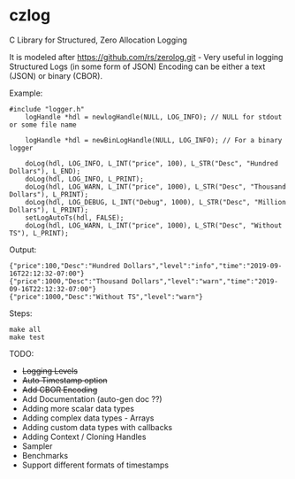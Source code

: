 # czlog
C Library for Structured, Zero Allocation Logging

It is modeled after https://github.com/rs/zerolog.git - 
Very useful in logging Structured Logs (in some form of JSON)
Encoding can be either a text (JSON) or binary (CBOR).

Example:
```
#include "logger.h"
    logHandle *hdl = newlogHandle(NULL, LOG_INFO); // NULL for stdout or some file name

    logHandle *hdl = newBinLogHandle(NULL, LOG_INFO); // For a binary logger

    doLog(hdl, LOG_INFO, L_INT("price", 100), L_STR("Desc", "Hundred Dollars"), L_END);
    doLog(hdl, LOG_INFO, L_PRINT);
    doLog(hdl, LOG_WARN, L_INT("price", 1000), L_STR("Desc", "Thousand Dollars"), L_PRINT);
    doLog(hdl, LOG_DEBUG, L_INT("Debug", 1000), L_STR("Desc", "Million Dollars"), L_PRINT);
    setLogAutoTs(hdl, FALSE);
    doLog(hdl, LOG_WARN, L_INT("price", 1000), L_STR("Desc", "Without TS"), L_PRINT);

```

Output:
```
{"price":100,"Desc":"Hundred Dollars","level":"info","time":"2019-09-16T22:12:32-07:00"}
{"price":1000,"Desc":"Thousand Dollars","level":"warn","time":"2019-09-16T22:12:32-07:00"}
{"price":1000,"Desc":"Without TS","level":"warn"}
```

Steps:
```
make all
make test
```

TODO:
 -  ~~Logging Levels~~
 -  ~~Auto Timestamp option~~
 -  ~~Add CBOR Encoding~~
 -  Add Documentation (auto-gen doc ??)
 -  Adding more scalar data types
 -  Adding complex data types - Arrays
 -  Adding custom data types with callbacks
 -  Adding Context / Cloning Handles
 -  Sampler
 -  Benchmarks
 -  Support different formats of timestamps

